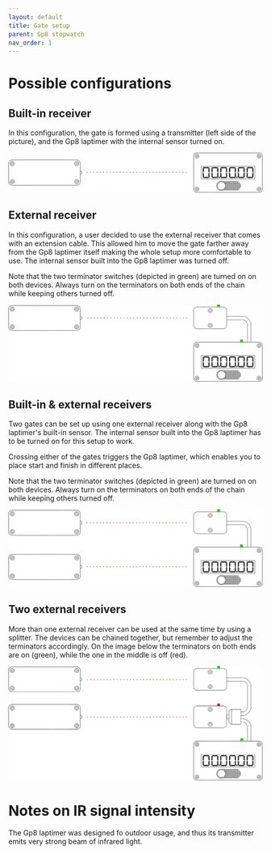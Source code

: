 ```yaml
---
layout: default
title: Gate setup
parent: Gp8 stopwatch
nav_order: 1
---
```

# Possible configurations
## Built-in receiver
In this configuration, the gate is formed using a transmitter (left side of the picture), and the Gp8 laptimer with the internal sensor turned on. 

![Gate TX RX](gate-tx-rx.png)

## External receiver
In this configuration, a user decided to use the external receiver that comes with an extension cable. This allowed him to move the gate farther away from the Gp8 laptimer itself making the whole setup more comfortable to use. The internal sensor built into the Gp8 laptimer was turned off.

Note that the two terminator switches (depicted in green) are turned on on both devices. Always turn on the terminators on both ends of the chain while keeping others turned off. 

![Gate TX RX](gate-tx-mrx.png)

## Built-in & external receivers
Two gates can be set up using one external receiver along with the Gp8 laptimer's built-in sensor. The internal sensor built into the Gp8 laptimer has to be turned on for this setup to work.

Crossing either of the gates triggers the Gp8 laptimer, which enables you to place start and finish in different places. 

Note that the two terminator switches (depicted in green) are turned on on both devices. Always turn on the terminators on both ends of the chain while keeping others turned off. 

![Gate TX RX](gate-tx-mrx-tx-rx.png)

## Two external receivers
More than one external receiver can be used at the same time by using a splitter. The devices can be chained together, but remember to adjust the terminators accordingly. On the image below the terminators on both ends are on (green), while the one in the middle is off (red).

![Gate TX RX](gate-tx-mrx-tx-mrx.png)

# Notes on IR signal intensity
The Gp8 laptimer was designed fo outdoor usage, and thus its transmitter emits very strong beam of infrared light. 